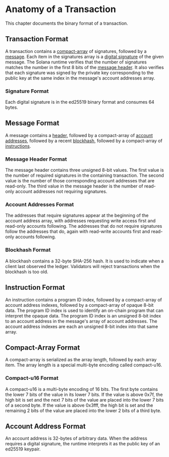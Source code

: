 # Anatomy of a Transaction

This chapter documents the binary format of a transaction.

## Transaction Format

A transaction contains a [compact-array](#compact-array-format) of signatures,
followed by a [message](#message-format).  Each item in the signatures array is
a [digital signature](#signature-format) of the given message. The Solana
runtime verifies that the number of signatures matches the number in the first
8 bits of the [message header](#message-header-format). It also verifies that
each signature was signed by the private key corresponding to the public key at
the same index in the message's account addresses array.

### Signature Format

Each digital signature is in the ed25519 binary format and consumes 64 bytes.


## Message Format

A message contains a [header](#message-header-format), followed by a
compact-array of [account addresses](#account-addresses-format), followed by a
recent [blockhash](#blockhash-format), followed by a compact-array of
[instructions](#instruction-format).

### Message Header Format

The message header contains three unsigned 8-bit values. The first value is the
number of required signatures in the containing transaction. The second value
is the number of those corresponding account addresses that are read-only.  The
third value in the message header is the number of read-only account addresses
not requiring signatures.

### Account Addresses Format

The addresses that require signatures appear at the beginning of the account
address array, with addresses requesting write access first and read-only
accounts following. The addresses that do not require signatures follow the
addresses that do, again with read-write accounts first and read-only accounts
following.


### Blockhash Format

A blockhash contains a 32-byte SHA-256 hash. It is used to indicate when a
client last observed the ledger. Validators will reject transactions when the
blockhash is too old.


## Instruction Format

An instruction contains a program ID index, followed by a compact-array of
account address indexes, followed by a compact-array of opaque 8-bit data. The
program ID index is used to identify an on-chain program that can interpret the
opaque data.  The program ID index is an unsigned 8-bit index to an account
address in the message's array of account addresses. The account address
indexes are each an unsigned 8-bit index into that same array.


## Compact-Array Format

A compact-array is serialized as the array length, followed by each array item.
The array length is a special multi-byte encoding called compact-u16.

### Compact-u16 Format

A compact-u16 is a multi-byte encoding of 16 bits. The first byte contains the
lower 7 bits of the value in its lower 7 bits.  If the value is above 0x7f, the
high bit is set and the next 7 bits of the value are placed into the lower 7
bits of a second byte. If the value is above 0x3fff, the high bit is set and
the remaining 2 bits of the value are placed into the lower 2 bits of a third
byte.

## Account Address Format

An account address is 32-bytes of arbitrary data. When the address requires a
digital signature, the runtime interprets it as the public key of an ed25519
keypair.
